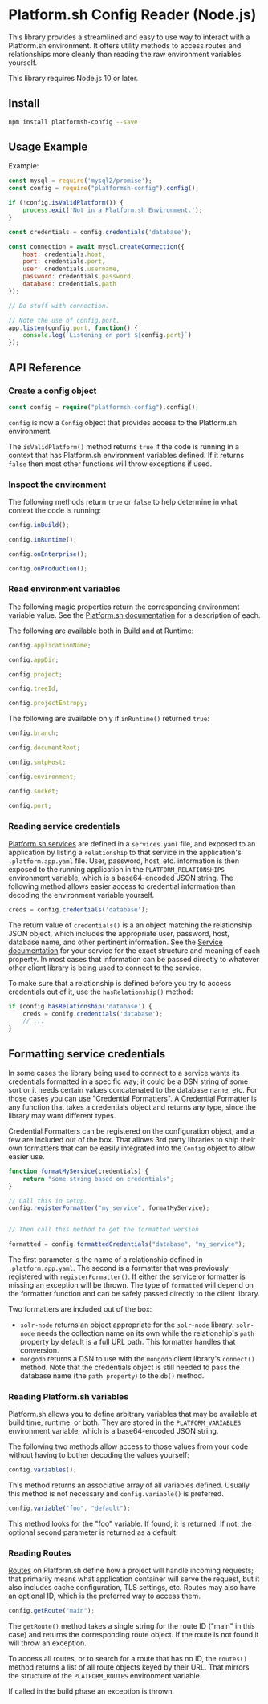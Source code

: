 # Platform.sh Config Reader (Node.js)

This library provides a streamlined and easy to use way to interact with a Platform.sh environment.  It offers utility methods to access routes and relationships more cleanly than reading the raw environment variables yourself.

This library requires Node.js 10 or later.

## Install

```bash
npm install platformsh-config --save
```

## Usage Example

Example:

```js
const mysql = require('mysql2/promise');
const config = require("platformsh-config").config();

if (!config.isValidPlatform()) {
    process.exit('Not in a Platform.sh Environment.');
}

const credentials = config.credentials('database');

const connection = await mysql.createConnection({
    host: credentials.host,
    port: credentials.port,
    user: credentials.username,
    password: credentials.password,
    database: credentials.path
});

// Do stuff with connection.

// Note the use of config.port.
app.listen(config.port, function() {
    console.log(`Listening on port ${config.port}`)
});
```

## API Reference

### Create a config object

```php
const config = require("platformsh-config").config();
```

`config` is now a `Config` object that provides access to the Platform.sh environment.

The `isValidPlatform()` method returns `true` if the code is running in a context that has Platform.sh environment variables defined.  If it returns `false` then most other functions will throw exceptions if used.

### Inspect the environment

The following methods return `true` or `false` to help determine in what context the code is running:

```js
config.inBuild();

config.inRuntime();

config.onEnterprise();

config.onProduction();
```

### Read environment variables

The following magic properties return the corresponding environment variable value.  See the [Platform.sh documentation](https://docs.platform.sh/development/variables.html) for a description of each.

The following are available both in Build and at Runtime:

```js
config.applicationName;

config.appDir;

config.project;

config.treeId;

config.projectEntropy;
```

The following are available only if `inRuntime()` returned `true`:

```js
config.branch;

config.documentRoot;

config.smtpHost;

config.environment;

config.socket;

config.port;
```

### Reading service credentials

[Platform.sh services](https://docs.platform.sh/configuration/services.html) are defined in a `services.yaml` file, and exposed to an application by listing a `relationship` to that service in the application's `.platform.app.yaml` file.  User, password, host, etc. information is then exposed to the running application in the `PLATFORM_RELATIONSHIPS` environment variable, which is a base64-encoded JSON string.  The following method allows easier access to credential information than decoding the environment variable yourself.

```js
creds = config.credentials('database');
```

The return value of `credentials()` is a an object matching the relationship JSON object, which includes the appropriate user, password, host, database name, and other pertinent information.  See the [Service documentation](https://docs.platform.sh/configuration/services.html) for your service for the exact structure and meaning of each property.  In most cases that information can be passed directly to whatever other client library is being used to connect to the service.

To make sure that a relationship is defined before you try to access credentials out of it, use the `hasRelationship()` method:

```js
if (config.hasRelationship('database') {
    creds = conifg.credentials('database');
    // ...
}
```

## Formatting service credentials

In some cases the library being used to connect to a service wants its credentials formatted in a specific way; it could be a DSN string of some sort or it needs certain values concatenated to the database name, etc.  For those cases you can use "Credential Formatters".  A Credential Formatter is any function that takes a credentials object and returns any type, since the library may want different types.

Credential Formatters can be registered on the configuration object, and a few are included out of the box.  That allows 3rd party libraries to ship their own formatters that can be easily integrated into the `Config` object to allow easier use.

```js
function formatMyService(credentials) {
	return "some string based on credentials";
}

// Call this in setup.
config.registerFormatter("my_service", formatMyService);


// Then call this method to get the formatted version

formatted = config.formattedCredentials("database", "my_service");
```

The first parameter is the name of a relationship defined in `.platform.app.yaml`.  The second is a formatter that was previously registered with `registerFormatter()`.  If either the service or formatter is missing an exception will be thrown.  The type of `formatted` will depend on the formatter function and can be safely passed directly to the client library.

Two formatters are included out of the box:

* `solr-node` returns an object appropriate for the `solr-node` library.  `solr-node` needs the collection name on its own while the relationship's `path` property by default is a full URL path.  This formatter handles that conversion.
* `mongodb` returns a DSN to use with the `mongodb` client library's `connect()` method.  Note that the credentials object is still needed to pass the database name (the `path property`) to the `db()` method.

### Reading Platform.sh variables

Platform.sh allows you to define arbitrary variables that may be available at build time, runtime, or both.  They are stored in the `PLATFORM_VARIABLES` environment variable, which is a base64-encoded JSON string.

The following two methods allow access to those values from your code without having to bother decoding the values yourself:

```js
config.variables();
```

This method returns an associative array of all variables defined.  Usually this method is not necessary and `config.variable()` is preferred.

```js
config.variable("foo", "default");
```

This method looks for the "foo" variable.  If found, it is returned.  If not, the optional second parameter is returned as a default.

### Reading Routes

[Routes](https://docs.platform.sh/configuration/routes.html) on Platform.sh define how a project will handle incoming requests; that primarily means what application container will serve the request, but it also includes cache configuration, TLS settings, etc.  Routes may also have an optional ID, which is the preferred way to access them.

```js
config.getRoute("main");
```

The `getRoute()` method takes a single string for the route ID ("main" in this case) and returns the corresponding route object.  If the route is not found it will throw an exception.

To access all routes, or to search for a route that has no ID, the `routes()` method returns a list of all route objects keyed by their URL.  That mirrors the structure of the `PLATFORM_ROUTES` environment variable.

If called in the build phase an exception is thrown.

